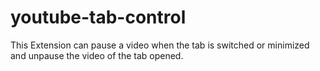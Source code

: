 # youtube-tab-control
This Extension can pause a video when the tab is switched or minimized and unpause the video of the tab opened.
